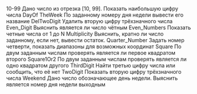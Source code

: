 10-99            Дано число из отрезка [10, 99]. Показать наибольшую цифру числа
DayOf TheWeek    По заданному номеру дня недели вывести его название
DelTwoDigit      Удалить вторую цифру трёхзначного числа
Even_Digit       Выяснить является ли число чётным
Even_Numbers     Показать четные числа от 1 до N
Multiplicity     Выяснить, кратно ли число заданному, если нет, вывести остаток.
Quarter_Number   Задать номер четверти, показать диапазоны для возможных координат
Square           По двум заданным числам проверять является ли первое квадратом второго
Square1Or2       По двум заданным числам проверять является ли одно квадратом другого
ThirdDigit       Найти третью цифру числа или сообщить, что её нет
TwoDigit         Показать вторую цифру трёхзначного числа
Weekend          Дано число обозначающее день недели. Выяснить является номер дня недели выходным

